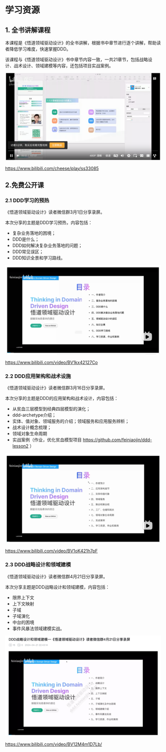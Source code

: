 # 学习资源

## 1. 全书讲解课程

本课程是《悟道领域驱动设计》的全书讲解，根据书中章节进行逐个讲解，帮助读者降低学习难度，快速掌握DDD。

该课程与《悟道领域驱动设计》书中章节内容一致，一共21章节，包括战略设计、战术设计、领域建模等内容，还包括项目实战案例。

![ss33085-b](/images/0/ss33085-b.png)

https://www.bilibili.com/cheese/play/ss33085

## 2.免费公开课

### 2.1 DDD学习的预热

《悟道领域驱动设计》读者微信群3月1日分享录屏。

本次分享的主题是DDD学习预热，内容包括：
- 复杂业务落地的困境；
- DDD是什么；
- DDD如何解决复杂业务落地的问题；
- DDD常见误区；
- DDD知识全景和学习路线。

![v0301-b.png](/images/0/v0301-b.png)

https://www.bilibili.com/video/BV1kx42127Co

### 2.2 DDD应用架构和战术设施

《悟道领域驱动设计》读者微信群3月16日分享录屏。

本次分享的主题是DDD的应用架构和战术设计，内容包括：
- 从贫血三层模型到经典四层模型的演化；
- ddd-archetype介绍；
- 实体、值对象、领域服务的介绍；领域服务和应用服务辨析；
- 战术设计概念梳理；
- 领域对象生命周期
- 实战案例（作业，优化贫血模型项目 https://github.com/feiniaojin/ddd-lesson2 ）

![v0316-b.png](/images/0/v0316-b.png)

https://www.bilibili.com/video/BV1oK421h7pF

### 2.3 DDD战略设计和领域建模

《悟道领域驱动设计》读者微信群4月21日分享录屏。

本次分享主题是DDD战略设计和领域建模，内容包括：
- 限界上下文
- 上下文映射
- 子域
- 子域演化
- 中台的困境
- 事件风暴法领域建模实战。

![v0421-b.png](/images/0/v0421-b.png)

https://www.bilibili.com/video/BV12M4m1D7Lb/





